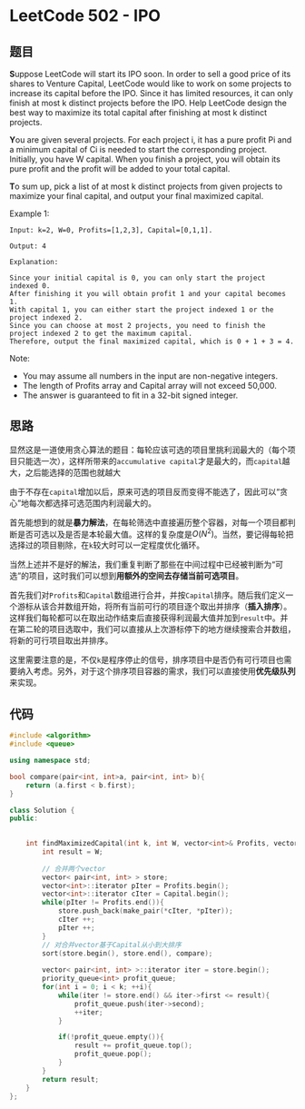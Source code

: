 # LeetCode 502 - IPO

## 题目

**S**uppose LeetCode will start its IPO soon. In order to sell a good price of its shares to Venture Capital, LeetCode would like to work on some projects to increase its capital before the IPO. Since it has limited resources, it can only finish at most k distinct projects before the IPO. Help LeetCode design the best way to maximize its total capital after finishing at most k distinct projects.

**Y**ou are given several projects. For each project i, it has a pure profit Pi and a minimum capital of Ci is needed to start the corresponding project. Initially, you have W capital. When you finish a project, you will obtain its pure profit and the profit will be added to your total capital.

**T**o sum up, pick a list of at most k distinct projects from given projects to maximize your final capital, and output your final maximized capital.

Example 1:
```Shell
Input: k=2, W=0, Profits=[1,2,3], Capital=[0,1,1].

Output: 4

Explanation:

Since your initial capital is 0, you can only start the project indexed 0.
After finishing it you will obtain profit 1 and your capital becomes 1.
With capital 1, you can either start the project indexed 1 or the project indexed 2.
Since you can choose at most 2 projects, you need to finish the project indexed 2 to get the maximum capital.
Therefore, output the final maximized capital, which is 0 + 1 + 3 = 4.
```
Note:
- You may assume all numbers in the input are non-negative integers.
- The length of Profits array and Capital array will not exceed 50,000.
- The answer is guaranteed to fit in a 32-bit signed integer.

## 思路

显然这是一道使用贪心算法的题目：每轮应该可选的项目里挑利润最大的（每个项目只能选一次），这样所带来的```accumulative capital```才是最大的，而```capital```越大，之后能选择的范围也就越大

由于不存在```capital```增加以后，原来可选的项目反而变得不能选了，因此可以“贪心”地每次都选择可选范围内利润最大的。

首先能想到的就是**暴力解法**，在每轮筛选中直接遍历整个容器，对每一个项目都判断是否可选以及是否是本轮最大值。这样的复杂度是$O(N^2)$。当然，要记得每轮把选择过的项目剔除，在`k`较大时可以一定程度优化循环。

当然上述并不是好的解法，我们重复判断了那些在中间过程中已经被判断为“可选”的项目，这时我们可以想到**用额外的空间去存储当前可选项目**。

首先我们对`Profits`和`Capital`数组进行合并，并按`Capital`排序。随后我们定义一个游标从该合并数组开始，将所有当前可行的项目逐个取出并排序（**插入排序**）。这样我们每轮都可以在取出动作结束后直接获得利润最大值并加到`result`中。并在第二轮的项目选取中，我们可以直接从上次游标停下的地方继续搜索合并数组，将新的可行项目取出并排序。

这里需要注意的是，不仅`k`是程序停止的信号，排序项目中是否仍有可行项目也需要纳入考虑。另外，对于这个排序项目容器的需求，我们可以直接使用**优先级队列**来实现。

## 代码

```c++
#include <algorithm>
#include <queue>

using namespace std;

bool compare(pair<int, int>a, pair<int, int> b){
    return (a.first < b.first);
}

class Solution {
public:
    

    int findMaximizedCapital(int k, int W, vector<int>& Profits, vector<int>& Capital) {
        int result = W;
        
        // 合并两个vector
        vector< pair<int, int> > store;
        vector<int>::iterator pIter = Profits.begin();
        vector<int>::iterator cIter = Capital.begin();    
        while(pIter != Profits.end()){
            store.push_back(make_pair(*cIter, *pIter));
            cIter ++;
            pIter ++;
        }
        // 对合并vector基于Capital从小到大排序
        sort(store.begin(), store.end(), compare);
        
        vector< pair<int, int> >::iterator iter = store.begin();
        priority_queue<int> profit_queue;
        for(int i = 0; i < k; ++i){
            while(iter != store.end() && iter->first <= result){
                profit_queue.push(iter->second);
                ++iter;
            }

            if(!profit_queue.empty()){
                result += profit_queue.top();
                profit_queue.pop();
            }
        }
        return result;
    }
};
```
